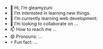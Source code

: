 - 👋 Hi, I’m gleamyzuni
- 👀 I’m interested in learning new things. 
- 🌱 I’m currently learning web development.
- 💞️ I’m looking to collaborate on ...
- 📫 How to reach me ...
- 😄 Pronouns: ...
- ⚡ Fun fact: ...

<!---
gleamyzuni/gleamyzuni is a ✨ special ✨ repository because its `README.md` (this file) appears on your GitHub profile.
You can click the Preview link to take a look at your changes.
--->

